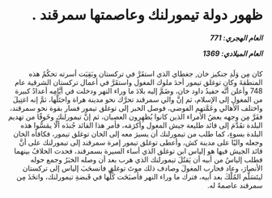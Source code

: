 <h1 dir="rtl">ظهور دولة تيمورلنك وعاصمتها سمرقند .</h1>

<h5 dir="rtl">العام الهجري:  771

العام الميلادي: 1369

</h5>

<p dir="rtl">كان مِن وَلَدِ جنكيز خان, جغطاي الذي استقَرَّ في تركستان وبَقِيَت أسرته تحكُمُ هذه المنطقةَ وكان توغلق تيمور أحدَ ملوك المغول واستقَرَّ في أعمال تركستان الشرقية عام 748 وأعلن أنَّه حفيدُ داود خان، وضَمَّ إليه بلادَ ما وراء النهر ودخلت في أيَّامِه أعدادٌ كبيرة من المغول إلى الإسلام، ثم إنَّ والي سمرقند تحرَّك نحو مدينة هراة واحتَلَّها، ثمَّ إنه اغتِيلَ واختلف الأهالي وعَمَّتهم الفوضى، فوصل الخبر إلى توغلق تيمور فسار بقوة نحو سمرقند، ففَرَّ مِن وجهه بعضُ الأمراء الذين كانوا يُظهِرون العصيان، ثم إنَّ تيمورلنك وخَوفًا من تهديم البلدة تقَدَّمَ إلى قائد طليعة جيش المغول وأكرَمَه، فأمر هذا القائد جُندَه ألَّا يمَسُّوا هذه البلدة بسوءٍ، كما طلب من تيمورلنك أن يسيرَ معه إلى الخان توغلق تيمور، فكافأه الخان وجعله واليًا على مدينة كش، وأعطى توغلق تيمور إمرة سمرقند إلى تيمورلنك على أنَّ قائد الجيش فيها هو إلياس ابن توغلق الذي أساء السيرة بسمرقند، فحدث الخلافُ بينهما فطلب إلياسُ من أبيه أن يَقتُلَ تيمورلنك الذي هرب بعد أن وصله الخبَرُ وجمع حوله الأنصارَ، وعاد فحارب المغولَ وصادف ذلك موتَ توغلق فانسحَبَ إلياس إلى تركستان ليتَسَلَّم المُلْكَ بعد أبيه، فترك ما وراء النهر فأصبَحَت كُلُّها في قَبضةِ تيمورلنك، واتخَذَ مِن سمرقند عاصمةً له.</p></br>
